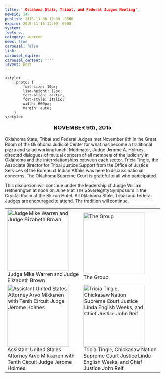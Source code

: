 ```yaml
---
title: ''Oklahoma State, Tribal, and Federal Judges Meeting''
newsid: 145
publish: 2015-11-06 12:00 -0500
expire: 2015-11-16 12:00 -0500
system: 
feature: 
category: supreme
news: true
carousel: false
link: 
carousel_expire: 
carousel_content: ''''
layout: post
---
```

	<style>
		.photos {
			font-size: 10px;
			line-height: 12px;
			text-align: center;
			font-style: italic;
			width: 600px;
			margin: auto;
		}
	</style>
<p style="font-size: large; text-align: center;">
<strong>NOVEMBER 9th, 2015</strong>
</p>   
<p>Oklahoma State, Tribal and Federal Judges met November 6th in the Great Room of the Oklahoma Judicial Center for what has become a traditional pizza and salad working lunch. Moderator, Judge Jerome A. Holmes, directed dialogues of mutual concern of all members of the judiciary in Oklahoma and the interrelationships between each sector. Tricia Tingle, the Associate Director for Tribal Justice Support from the Office of Justice Services of the Bureau of Indian Affairs was here to discuss national concerns. The Oklahoma Supreme Court is grateful to all who participated.</p>
<p>This discussion will continue under the leadership of Judge William Hetherington at noon on June 9 at The Sovereignty Symposium in the Crystal Room at the Skirvin Hotel. All Oklahoma State, Tribal and Federal Judges are encouraged to attend. The tradition will continue.</p>   
<p style="text-align: center;">
<table class="photos">
	<tr>
		<td><img style="height: 200px;" alt="Judge Mike Warren and Judge Elizabeth Brown" src="http://www.oscn.net/assets/img/judges-meeting_001.jpg" /><br />
			Judge Mike Warren and Judge Elizabeth Brown
		</td>
		<td><img style="height: 200px;" alt="The Group" src="http://www.oscn.net/assets/img/judges-meeting_002.jpg" /><br />
		The Group</td>
	</tr>
	<tr>
		<td><img style="height: 200px;" alt="Assistant United States Attorney Arvo Mikkanen with Tenth Circuit Judge Jerome Holmes" src="http://www.oscn.net/assets/img/judges-meeting_003.jpg" /><br />
		Assistant United States Attorney Arvo Mikkanen with Tenth Circuit Judge Jerome Holmes
		</td>
		<td><img style="height: 200px;" alt="Tricia Tingle, Chickasaw Nation Supreme Court Justice Linda English Weeks, and Chief Justice John Reif" src="http://www.oscn.net/assets/img/judges-meeting_004.jpg" /><br />
		Tricia Tingle, Chickasaw Nation Supreme Court Justice Linda English Weeks, and Chief Justice John Reif
		</td>
	</tr>
</table>
</p>
<p></p>
<p></p>